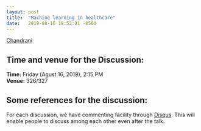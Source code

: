 ```yaml
---
layout: post
title:  "Machine learning in healthcare"
date:   2019-08-16 18:52:21 -0500
---
```

[Chandrani](https://www.imsc.res.in/chandrani_kumari) 

## Time and venue for the Discussion:
**Time:** Friday (Agust 16, 2019), 2:15 PM  
**Venue:** 326/327  

## Some references for the discussion:


For each discussion, we have commenting facility through [Disqus](https://disqus.com/). This will enable people to discuss among each other even after the talk.

